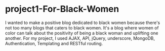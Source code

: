 # project1-For-Black-Women
I wanted to make a positive blog dedicated to black women because there's not too many blogs that caters to black women. 
It's a blog where women of color can talk about the positivity of being a black woman and uplifting one another. For my project, I used AJAX, API, jQuery, underscore, MongoDB, Authentication, Templating and RESTful routing.
